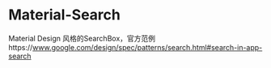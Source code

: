 # Material-Search
Material Design 风格的SearchBox，官方范例https://www.google.com/design/spec/patterns/search.html#search-in-app-search
